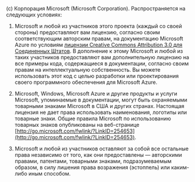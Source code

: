 ﻿(c) Корпорация Microsoft (Microsoft Corporation).  Распространяется на следующих условиях:
 
1. Microsoft и любой из участников этого проекта (каждый со своей стороны) предоставляют вам лицензию, согласно своим соответствующим авторским правам, на документацию Microsoft Azure по условиям [лицензии Creative Commons Attribution 3.0 для Соединенных Штатов](http://creativecommons.org/licenses/by/3.0/us/legalcode).  В дополнение к этому Microsoft и любой из таких участников предоставляют вам дополнительную лицензию на все примеры кода, содержащиеся в документации, согласно своим правам на интеллектуальную собственность. Вы можете использовать этот код с целью разработки или проектирования своего программного обеспечения для Microsoft Azure.
 
2.  Microsoft, Windows, Microsoft Azure и другие продукты и услуги Microsoft, упоминаемые в документации, могут быть охраняемыми товарными знаками Microsoft в США и других странах. Настоящая лицензия не дает права использовать наименования, логотипы или товарные знаки. Общие правила Microsoft по использованию товарных знаков опубликованы на веб-странице [http://go.microsoft.com/fwlink/?LinkID=254653](http://go.microsoft.com/fwlink/?LinkID=254653).
 
3.  Microsoft и любой из участников оставляют за собой все остальные права независимо от того, как они предоставлены — авторскими правами, патентами, товарными знаками, подразумеваемым образом, в силу лишения права возражения (эстоппель) или каким-либо иным способом.